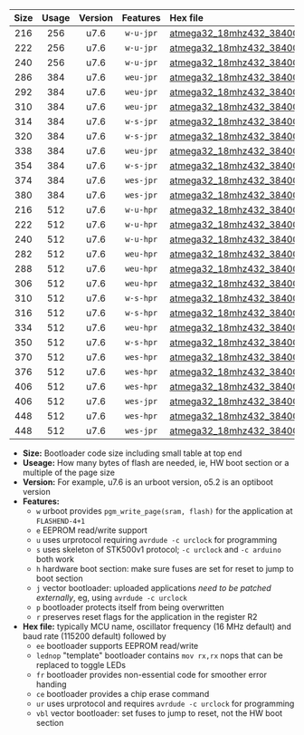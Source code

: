 |Size|Usage|Version|Features|Hex file|
|:-:|:-:|:-:|:-:|:--|
|216|256|u7.6|`w-u-jpr`|[atmega32_18mhz432_38400bps_ur_vbl.hex](https://raw.githubusercontent.com/stefanrueger/urboot/main//atmega32_18mhz432_38400bps_ur_vbl.hex)|
|222|256|u7.6|`w-u-jpr`|[atmega32_18mhz432_38400bps_lednop_ur_vbl.hex](https://raw.githubusercontent.com/stefanrueger/urboot/main//atmega32_18mhz432_38400bps_lednop_ur_vbl.hex)|
|240|256|u7.6|`w-u-jpr`|[atmega32_18mhz432_38400bps_lednop_fr_ur_vbl.hex](https://raw.githubusercontent.com/stefanrueger/urboot/main//atmega32_18mhz432_38400bps_lednop_fr_ur_vbl.hex)|
|286|384|u7.6|`weu-jpr`|[atmega32_18mhz432_38400bps_ee_ur_vbl.hex](https://raw.githubusercontent.com/stefanrueger/urboot/main//atmega32_18mhz432_38400bps_ee_ur_vbl.hex)|
|292|384|u7.6|`weu-jpr`|[atmega32_18mhz432_38400bps_ee_lednop_ur_vbl.hex](https://raw.githubusercontent.com/stefanrueger/urboot/main//atmega32_18mhz432_38400bps_ee_lednop_ur_vbl.hex)|
|310|384|u7.6|`weu-jpr`|[atmega32_18mhz432_38400bps_ee_lednop_fr_ur_vbl.hex](https://raw.githubusercontent.com/stefanrueger/urboot/main//atmega32_18mhz432_38400bps_ee_lednop_fr_ur_vbl.hex)|
|314|384|u7.6|`w-s-jpr`|[atmega32_18mhz432_38400bps_vbl.hex](https://raw.githubusercontent.com/stefanrueger/urboot/main//atmega32_18mhz432_38400bps_vbl.hex)|
|320|384|u7.6|`w-s-jpr`|[atmega32_18mhz432_38400bps_lednop_vbl.hex](https://raw.githubusercontent.com/stefanrueger/urboot/main//atmega32_18mhz432_38400bps_lednop_vbl.hex)|
|338|384|u7.6|`weu-jpr`|[atmega32_18mhz432_38400bps_ee_lednop_fr_ce_ur_vbl.hex](https://raw.githubusercontent.com/stefanrueger/urboot/main//atmega32_18mhz432_38400bps_ee_lednop_fr_ce_ur_vbl.hex)|
|354|384|u7.6|`w-s-jpr`|[atmega32_18mhz432_38400bps_lednop_fr_vbl.hex](https://raw.githubusercontent.com/stefanrueger/urboot/main//atmega32_18mhz432_38400bps_lednop_fr_vbl.hex)|
|374|384|u7.6|`wes-jpr`|[atmega32_18mhz432_38400bps_ee_vbl.hex](https://raw.githubusercontent.com/stefanrueger/urboot/main//atmega32_18mhz432_38400bps_ee_vbl.hex)|
|380|384|u7.6|`wes-jpr`|[atmega32_18mhz432_38400bps_ee_lednop_vbl.hex](https://raw.githubusercontent.com/stefanrueger/urboot/main//atmega32_18mhz432_38400bps_ee_lednop_vbl.hex)|
|216|512|u7.6|`w-u-hpr`|[atmega32_18mhz432_38400bps_ur.hex](https://raw.githubusercontent.com/stefanrueger/urboot/main//atmega32_18mhz432_38400bps_ur.hex)|
|222|512|u7.6|`w-u-hpr`|[atmega32_18mhz432_38400bps_lednop_ur.hex](https://raw.githubusercontent.com/stefanrueger/urboot/main//atmega32_18mhz432_38400bps_lednop_ur.hex)|
|240|512|u7.6|`w-u-hpr`|[atmega32_18mhz432_38400bps_lednop_fr_ur.hex](https://raw.githubusercontent.com/stefanrueger/urboot/main//atmega32_18mhz432_38400bps_lednop_fr_ur.hex)|
|282|512|u7.6|`weu-hpr`|[atmega32_18mhz432_38400bps_ee_ur.hex](https://raw.githubusercontent.com/stefanrueger/urboot/main//atmega32_18mhz432_38400bps_ee_ur.hex)|
|288|512|u7.6|`weu-hpr`|[atmega32_18mhz432_38400bps_ee_lednop_ur.hex](https://raw.githubusercontent.com/stefanrueger/urboot/main//atmega32_18mhz432_38400bps_ee_lednop_ur.hex)|
|306|512|u7.6|`weu-hpr`|[atmega32_18mhz432_38400bps_ee_lednop_fr_ur.hex](https://raw.githubusercontent.com/stefanrueger/urboot/main//atmega32_18mhz432_38400bps_ee_lednop_fr_ur.hex)|
|310|512|u7.6|`w-s-hpr`|[atmega32_18mhz432_38400bps.hex](https://raw.githubusercontent.com/stefanrueger/urboot/main//atmega32_18mhz432_38400bps.hex)|
|316|512|u7.6|`w-s-hpr`|[atmega32_18mhz432_38400bps_lednop.hex](https://raw.githubusercontent.com/stefanrueger/urboot/main//atmega32_18mhz432_38400bps_lednop.hex)|
|334|512|u7.6|`weu-hpr`|[atmega32_18mhz432_38400bps_ee_lednop_fr_ce_ur.hex](https://raw.githubusercontent.com/stefanrueger/urboot/main//atmega32_18mhz432_38400bps_ee_lednop_fr_ce_ur.hex)|
|350|512|u7.6|`w-s-hpr`|[atmega32_18mhz432_38400bps_lednop_fr.hex](https://raw.githubusercontent.com/stefanrueger/urboot/main//atmega32_18mhz432_38400bps_lednop_fr.hex)|
|370|512|u7.6|`wes-hpr`|[atmega32_18mhz432_38400bps_ee.hex](https://raw.githubusercontent.com/stefanrueger/urboot/main//atmega32_18mhz432_38400bps_ee.hex)|
|376|512|u7.6|`wes-hpr`|[atmega32_18mhz432_38400bps_ee_lednop.hex](https://raw.githubusercontent.com/stefanrueger/urboot/main//atmega32_18mhz432_38400bps_ee_lednop.hex)|
|406|512|u7.6|`wes-hpr`|[atmega32_18mhz432_38400bps_ee_lednop_fr.hex](https://raw.githubusercontent.com/stefanrueger/urboot/main//atmega32_18mhz432_38400bps_ee_lednop_fr.hex)|
|406|512|u7.6|`wes-jpr`|[atmega32_18mhz432_38400bps_ee_lednop_fr_vbl.hex](https://raw.githubusercontent.com/stefanrueger/urboot/main//atmega32_18mhz432_38400bps_ee_lednop_fr_vbl.hex)|
|448|512|u7.6|`wes-hpr`|[atmega32_18mhz432_38400bps_ee_lednop_fr_ce.hex](https://raw.githubusercontent.com/stefanrueger/urboot/main//atmega32_18mhz432_38400bps_ee_lednop_fr_ce.hex)|
|448|512|u7.6|`wes-jpr`|[atmega32_18mhz432_38400bps_ee_lednop_fr_ce_vbl.hex](https://raw.githubusercontent.com/stefanrueger/urboot/main//atmega32_18mhz432_38400bps_ee_lednop_fr_ce_vbl.hex)|

- **Size:** Bootloader code size including small table at top end
- **Useage:** How many bytes of flash are needed, ie, HW boot section or a multiple of the page size
- **Version:** For example, u7.6 is an urboot version, o5.2 is an optiboot version
- **Features:**
  + `w` urboot provides `pgm_write_page(sram, flash)` for the application at `FLASHEND-4+1`
  + `e` EEPROM read/write support
  + `u` uses urprotocol requiring `avrdude -c urclock` for programming
  + `s` uses skeleton of STK500v1 protocol; `-c urclock` and `-c arduino` both work
  + `h` hardware boot section: make sure fuses are set for reset to jump to boot section
  + `j` vector bootloader: uploaded applications *need to be patched externally*, eg, using `avrdude -c urclock`
  + `p` bootloader protects itself from being overwritten
  + `r` preserves reset flags for the application in the register R2
- **Hex file:** typically MCU name, oscillator frequency (16 MHz default) and baud rate (115200 default) followed by
  + `ee` bootloader supports EEPROM read/write
  + `lednop` "template" bootloader contains `mov rx,rx` nops that can be replaced to toggle LEDs
  + `fr` bootloader provides non-essential code for smoother error handing
  + `ce` bootloader provides a chip erase command
  + `ur` uses urprotocol and requires `avrdude -c urclock` for programming
  + `vbl` vector bootloader: set fuses to jump to reset, not the HW boot section
